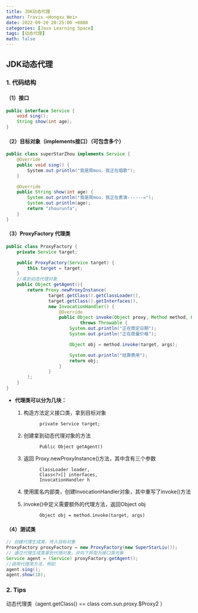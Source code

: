 ```yaml
---
title: JDK动态代理
author: Travis <Hongxu Wei>
date: 2022-09-20 20:25:00 +0800
categories: [Java Learning Space]
tags: [动态代理]
math: false
---
```


## JDK动态代理

### 1. 代码结构

#### （1）接口

```java
public interface Service {
    void sing();
    String show(int age);
}
```

#### （2）目标对象（implements接口）（可包含多个）

```java
public class superStarZhou implements Service {
    @Override
    public void sing() {
        System.out.println("我是周mou，我正在唱歌");
    }

    @Override
    public String show(int age) {
        System.out.println("我是周mou，我正在表演------=");
        System.out.println(age);
        return "zhourunfa";
    }
}
```

#### （3）ProxyFactory 代理类

```java
public class ProxyFactory {
    private Service target;

    public ProxyFactory(Service target) {
        this.target = target;
    }
    //拿到动态代理对象
    public Object getAgent(){
        return Proxy.newProxyInstance(
                target.getClass().getClassLoader(),
                target.getClass().getInterfaces(),
                new InvocationHandler() {
                    @Override
                    public Object invoke(Object proxy, Method method, Object[] args)
                            throws Throwable {
                        System.out.println("正在商定日期");
                        System.out.println("正在商量价格");

                        Object obj = method.invoke(target, args);

                        System.out.println("结算费用");
                        return obj;
                    }
                }
        );
    }
}
```

- **代理类可以分为几块：**
  
  1. 构造方法定义接口类，拿到目标对象
     
               private Service target;
  
  2. 创建拿到动态代理对象的方法 
     
               Public Object getAgent()
  
  3. 返回 Proxy.newProxyInstance()方法，其中含有三个参数
     
               ClassLoader loader,
               Class<?>[] interfaces,
               InvocationHandler h
  
  4. 使用匿名内部类，创建InvocationHandler对象，其中重写了invoke()方法
  
  5. invoke()中定义需要额外的代理方法，返回Object obj
     
               Object obj = method.invoke(target, args)

#### （4）测试类

```java
// 创建代理生成类，传入目标对象
ProxyFactory proxyFactory = new ProxyFactory(new SuperStarLiu());
// 通过代理生成类拿到代理对象，并向下转型为接口类对象
Service agent = (Service) proxyFactory.getAgent();
//调用代理类方法，例如
agent.sing();
agent.show(18);
```

### 2. Tips

动态代理类（agent.getClass() == class com.sun.proxy.$Proxy2 ）